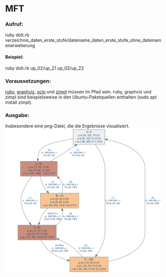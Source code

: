 # MFT

### Aufruf:
ruby doIt.rb verzeichnis_daten_erste_stufe/dateiname_daten_erste_stufe_ohne_dateinamenerweiterung

#### Beispiel:
ruby doIt.rb up_02/up_21 up_02/up_22

### Voraussetzungen:
[ruby](https://www.ruby-lang.org/en/), [graphviz](https://www.graphviz.org/), [scip](https://scip.zib.de/index.php#download) und [zimpl](https://zimpl.zib.de/) müssen im Pfad sein. ruby, graphviz und zimpl sind beispielsweise in den Ubuntu-Paketquellen enthalten (sudo apt install zimpl).

### Ausgabe:
Insbesondere eine png-Datei, die die Ergebnisse visualisiert.
![](example_result.png)
